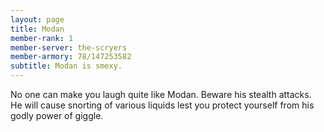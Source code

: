 ```yaml
---
layout: page
title: Modan
member-rank: 1
member-server: the-scryers
member-armory: 78/147253582
subtitle: Modan is smexy.
---
```


No one can make you laugh quite like Modan.  Beware his stealth attacks.  He will cause snorting of various liquids lest you protect yourself from his godly power of giggle.
